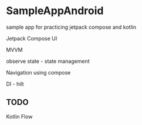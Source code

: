 # SampleAppAndroid
sample app for practicing jetpack compose and kotlin

Jetpack Compose UI

MVVM

observe state - state management

Navigation using compose

DI - hilt

TODO
------
Kotlin Flow
